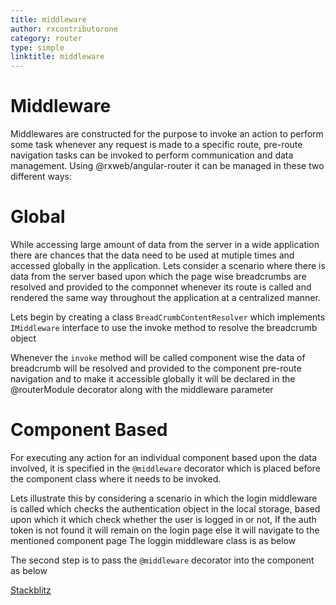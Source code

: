 ```yaml
---
title: middleware
author: rxcontributorone
category: router
type: simple
linktitle: middleware
---
```

# Middleware 
Middlewares are constructed for the purpose to invoke an action to perform some task whenever any request is made to a specific route, pre-route navigation tasks can be invoked to perform communication and data management. Using @rxweb/angular-router it can be managed in these two different ways:

# Global
While accessing large amount of data from the server in a wide application there are chances that the data need to be used at mutiple times and accessed globally in the application.  Lets consider a scenario where there is data from the server  based upon which the page wise breadcrumbs are resolved and provided to the componnet whenever its route is called and rendered the same way throughout the application  at a centralized manner.   

Lets begin by creating a class `BreadCrumbContentResolver` which implements `IMiddleware` interface to use the invoke method to resolve the breadcrumb object 

<div component="app-code" key="middleware-router-model"></div> 

Whenever the `invoke` method will be called component wise the data of breadcrumb will be resolved and provided to the component pre-route navigation and to make it accessible globally it will be declared in the @routerModule decorator along with the middleware parameter 

<div component="app-code" key="middleware-router-component"></div> 

# Component Based
For executing any action for an individual component based upon the data involved, it is specified in the `@middleware` decorator which is placed before the component class where it needs to be invoked.

Lets illustrate this by considering a scenario in which the login middleware is called which checks the authentication object in the local storage, based upon which it which check whether the user is logged in or not, If the auth token is not found it will remain on the login page else it will navigate to the mentioned component page
The loggin middleware class is as below

<div component="app-code" key="middleware-complete-component"></div> 

The second step is to pass the `@middleware` decorator into the component as below 

<div component="app-code" key="middleware-complete-model"></div> 

<div class="stackbltiz-link"> 
<a target="_blank" class="redirect-link" href="https://stackblitz.com/edit/router-global-middleware-3hua2y?file=src/app/security/middlewares/bread-crumb-content-resolver.ts">Stackblitz</a>
</div>
